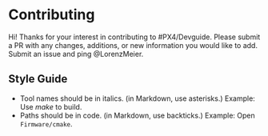 # Contributing

Hi! Thanks for your interest in contributing to #PX4/Devguide. Please submit a PR with any changes, additions, or new information you would like to add. Submit an issue and ping @LorenzMeier.

## Style Guide

* Tool names should be in italics. (in Markdown, use asterisks.) Example: Use *make* to build.
* Paths should be in code. (in Markdown, use backticks.) Example: Open `Firmware/cmake`.
